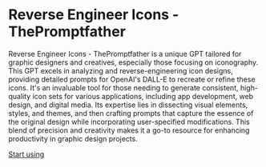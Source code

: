 # Reverse Engineer Icons - ThePromptfather

Reverse Engineer Icons - ThePromptfather is a unique GPT tailored for graphic designers and creatives, especially those focusing on iconography. This GPT excels in analyzing and reverse-engineering icon designs, providing detailed prompts for OpenAI's DALL-E to recreate or refine these icons. It's an invaluable tool for those needing to generate consistent, high-quality icon sets for various applications, including app development, web design, and digital media. Its expertise lies in dissecting visual elements, styles, and themes, and then crafting prompts that capture the essence of the original design while incorporating user-specified modifications. This blend of precision and creativity makes it a go-to resource for enhancing productivity in graphic design projects.

[Start using](https://chat.openai.com/g/g-UQsm4ojuT)